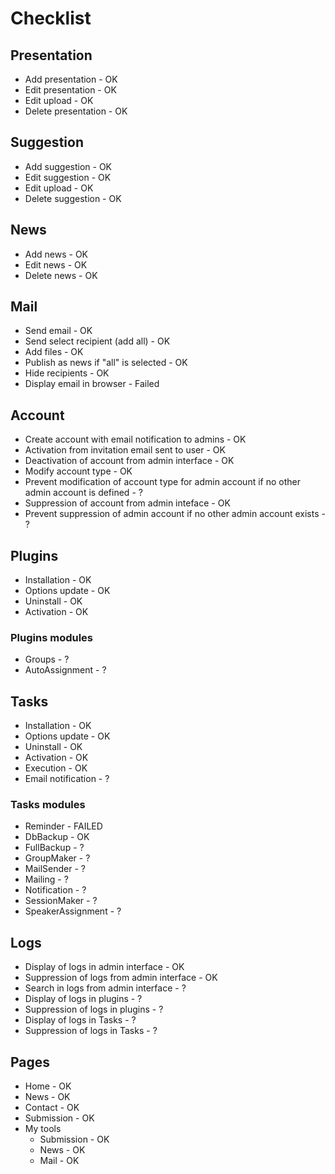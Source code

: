 # Checklist

## Presentation

* Add presentation - OK
* Edit presentation - OK
* Edit upload - OK
* Delete presentation - OK

## Suggestion

* Add suggestion - OK
* Edit suggestion - OK
* Edit upload - OK
* Delete suggestion - OK

## News

* Add news - OK
* Edit news - OK
* Delete news - OK

## Mail

* Send email - OK
* Send select recipient (add all) - OK
* Add files - OK
* Publish as news if "all" is selected - OK
* Hide recipients - OK
* Display email in browser - Failed

## Account

* Create account with email notification to admins - OK
* Activation from invitation email sent to user - OK
* Deactivation of account from admin interface - OK
* Modify account type - OK
* Prevent modification of account type for admin account if no other admin account is defined - ?
* Suppression of account from admin inteface - OK
* Prevent suppression of admin account if no other admin account exists - ?

## Plugins

* Installation - OK
* Options update - OK
* Uninstall - OK
* Activation - OK

### Plugins modules

* Groups - ?
* AutoAssignment - ?

## Tasks

* Installation - OK
* Options update - OK
* Uninstall - OK
* Activation - OK
* Execution - OK
* Email notification - ?

### Tasks modules

* Reminder - FAILED
* DbBackup - OK
* FullBackup - ?
* GroupMaker - ?
* MailSender - ?
* Mailing - ?
* Notification - ?
* SessionMaker - ?
* SpeakerAssignment - ?

## Logs

* Display of logs in admin interface - OK
* Suppression of logs from admin interface - OK
* Search in logs from admin interface - ?
* Display of logs in plugins - ?
* Suppression of logs in plugins - ?
* Display of logs in Tasks - ?
* Suppression of logs in Tasks - ?

## Pages

* Home - OK
* News - OK
* Contact - OK
* Submission - OK
* My tools
  * Submission - OK
  * News - OK
  * Mail - OK
